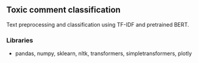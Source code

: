 ## Toxic comment classification
  
  Text preprocessing and classification using TF-IDF and pretrained BERT. 
    
### Libraries  

  - pandas, numpy, sklearn, nltk, transformers, simpletransformers, plotly
